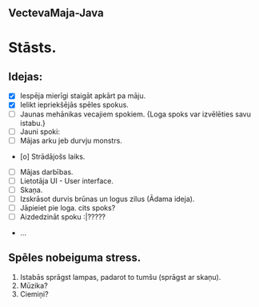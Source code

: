 ## VectevaMaja-Java
# Stāsts.

## Idejas:
- [x] Iespēja mierīgi staigāt apkārt pa māju.
- [x] Ielikt iepriekšējās spēles spokus.
- [ ] Jaunas mehānikas vecajiem spokiem. {Loga spoks var izvēlēties savu istabu.}
- [ ] Jauni spoki:
- [ ] Mājas arku jeb durvju monstrs.
- [o] Strādājošs laiks.
- [ ] Mājas darbības.
- [ ] Lietotāja UI - User interface.
- [ ] Skaņa.
- [ ] Izskrāsot durvis brūnas un logus zilus (Ādama ideja).
- [ ] Jāpieiet pie loga. cits spoks?
- [ ] Aizdedzināt spoku :|?????
- ...


## Spēles nobeiguma stress.
1. Istabās sprāgst lampas, padarot to tumšu (sprāgst ar skaņu).
2. Mūzika?
3. Ciemiņi?